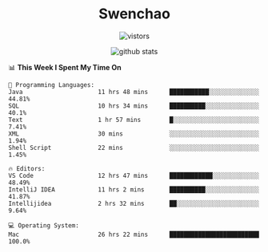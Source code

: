 <h1 align="center">Swenchao</h3>

<p align="center">
  <img src="https://visitor-badge.glitch.me/badge?page_id=Swenchao" alt="vistors" />
</p>

<p align="center">
  <img src="https://github-readme-stats.vercel.app/api?username=Swenchao&count_private=true&show_icons=true&theme=vue-dark&hide_title=true" alt="github stats" />
</p>

<!--START_SECTION:waka-->
📊 **This Week I Spent My Time On** 

```text
💬 Programming Languages: 
Java                     11 hrs 48 mins      ███████████░░░░░░░░░░░░░░   44.81% 
SQL                      10 hrs 34 mins      ██████████░░░░░░░░░░░░░░░   40.1% 
Text                     1 hr 57 mins        █░░░░░░░░░░░░░░░░░░░░░░░░   7.41% 
XML                      30 mins             ░░░░░░░░░░░░░░░░░░░░░░░░░   1.94% 
Shell Script             22 mins             ░░░░░░░░░░░░░░░░░░░░░░░░░   1.45%

🔥 Editors: 
VS Code                  12 hrs 47 mins      ████████████░░░░░░░░░░░░░   48.49% 
IntelliJ IDEA            11 hrs 2 mins       ██████████░░░░░░░░░░░░░░░   41.87% 
Intellijidea             2 hrs 32 mins       ██░░░░░░░░░░░░░░░░░░░░░░░   9.64%

💻 Operating System: 
Mac                      26 hrs 22 mins      █████████████████████████   100.0%

```


<!--END_SECTION:waka-->
